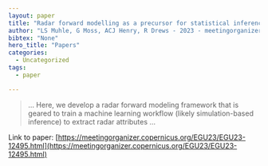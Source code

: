 ```yaml
---
layout: paper
title: "Radar forward modelling as a precursor for statistical inference"
author: "LS Muhle, G Moss, ACJ Henry, R Drews - 2023 - meetingorganizer.copernicus.org"
bibtex: "None"
hero_title: "Papers"
categories:
  - Uncategorized
tags:
  - paper

---
```

>… Here, we develop a radar forward modeling framework that is geared to train a machine learning workflow (likely simulation-based inference) to extract radar attributes …

Link to paper: [https://meetingorganizer.copernicus.org/EGU23/EGU23-12495.html](https://meetingorganizer.copernicus.org/EGU23/EGU23-12495.html)
